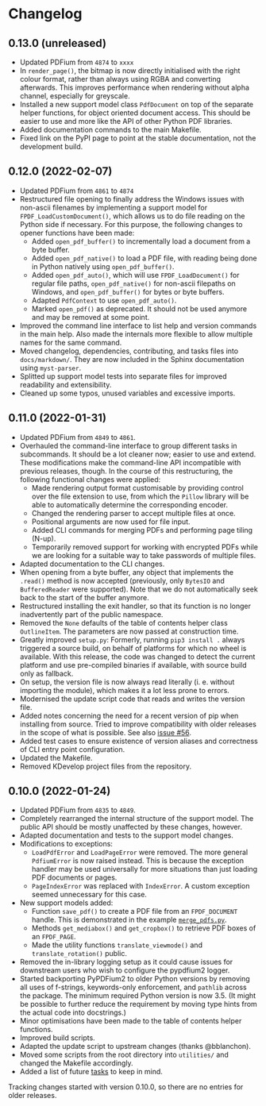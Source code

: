 <!-- SPDX-FileCopyrightText: 2022 geisserml <geisserml@gmail.com> -->
<!-- SPDX-License-Identifier: CC-BY-4.0 -->

# Changelog

## 0.13.0 (unreleased)

- Updated PDFium from `4874` to `xxxx`
- In `render_page()`, the bitmap is now directly initialised with the right colour format,
  rather than always using RGBA and converting afterwards. This improves performance when
  rendering without alpha channel, especially for greyscale.
- Installed a new support model class `PdfDocument` on top of the separate helper functions,
  for object oriented document access. This should be easier to use and more like the API of
  other Python PDF libraries.
- Added documentation commands to the main Makefile.
- Fixed link on the PyPI page to point at the stable documentation, not the development build.

## 0.12.0 (2022-02-07)

- Updated PDFium from `4861` to `4874`
- Restructured file opening to finally address the Windows issues with non-ascii filenames
  by implementing a support model for `FPDF_LoadCustomDocument()`, which allows us to do
  file reading on the Python side if necessary.
  For this purpose, the following changes to opener functions have been made:
  * Added `open_pdf_buffer()` to incrementally load a document from a byte buffer.
  * Added `open_pdf_native()` to load a PDF file, with reading being done in Python natively
    using `open_pdf_buffer()`.
  * Added `open_pdf_auto()`, which will use `FPDF_LoadDocument()` for regular file paths,
    `open_pdf_native()` for non-ascii filepaths on Windows, and `open_pdf_buffer()` for bytes
    or byte buffers.
  * Adapted `PdfContext` to use `open_pdf_auto()`.
  * Marked `open_pdf()` as deprecated. It should not be used anymore and may be removed
    at some point.
- Improved the command line interface to list help and version commands in the main help.
  Also made the internals more flexible to allow multiple names for the same command.
- Moved changelog, dependencies, contributing, and tasks files into `docs/markdown/`.
  They are now included in the Sphinx documentation using `myst-parser`.
- Splitted up support model tests into separate files for improved readability and extensibility.
- Cleaned up some typos, unused variables and excessive imports.

## 0.11.0 (2022-01-31)

- Updated PDFium from `4849` to `4861`.
- Overhauled the command-line interface to group different tasks in subcommands.
  It should be a lot cleaner now; easier to use and extend. These modifications make the
  command-line API incompatible with previous releases, though.
  In the course of this restructuring, the following functional changes were applied:
  * Made rendering output format customisable by providing control over the file extension
    to use, from which the `Pillow` library will be able to automatically determine the
    corresponding encoder.
  * Changed the rendering parser to accept multiple files at once.
  * Positional arguments are now used for file input.
  * Added CLI commands for merging PDFs and performing page tiling (N-up).
  * Temporarily removed support for working with encrypted PDFs while we are looking for a
    suitable way to take passwords of multiple files.
- Adapted documentation to the CLI changes.
- When opening from a byte buffer, any object that implements the `.read()` method is now
  accepted (previously, only `BytesIO` and `BufferedReader` were supported). Note that we
  do not automatically seek back to the start of the buffer anymore.
- Restructured installing the exit handler, so that its function is no longer inadvertently
  part of the public namespace.
- Removed the `None` defaults of the table of contents helper class `OutlineItem`. The
  parameters are now passed at construction time.
- Greatly improved `setup.py`: Formerly, running `pip3 install .` always triggered a source
  build, on behalf of platforms for which no wheel is available. With this release, the code
  was changed to detect the current platform and use pre-compiled binaries if available, with
  source build only as fallback.
- On setup, the version file is now always read literally (i. e. without importing the module),
  which makes it a lot less prone to errors.
- Modernised the update script code that reads and writes the version file.
- Added notes concerning the need for a recent version of pip when installing from source.
  Tried to improve compatibility with older releases in the scope of what is possible.
  See also [issue #56](https://github.com/pypdfium2-team/pypdfium2/issues/56).
- Added test cases to ensure existence of version aliases and correctness of CLI entry point
  configuration.
- Updated the Makefile.
- Removed KDevelop project files from the repository.

## 0.10.0 (2022-01-24)

- Updated PDFium from `4835` to `4849`.
- Completely rearranged the internal structure of the support model.
  The public API should be mostly unaffected by these changes, however.
- Adapted documentation and tests to the support model changes.
- Modifications to exceptions:
    * `LoadPdfError` and `LoadPageError` were removed. The more general `PdfiumError` is now
      raised instead. This is because the exception handler may be used universally for more
      situations than just loading PDF documents or pages.
    * `PageIndexError` was replaced with `IndexError`. A custom exception seemed unnecessary
      for this case.
- New support models added:
    * Function `save_pdf()` to create a PDF file from an `FPDF_DOCUMENT` handle. This is
      demonstrated in the example [`merge_pdfs.py`](../../examples/merge_pdfs.py).
    * Methods `get_mediabox()` and `get_cropbox()` to retrieve PDF boxes of an `FPDF_PAGE`.
    * Made the utility functions `translate_viewmode()` and `translate_rotation()` public.
- Removed the in-library logging setup as it could cause issues for downstream users who wish
  to configure the pypdfium2 logger.
- Started backporting PyPDFium2 to older Python versions by removing all uses of f-strings,
  keywords-only enforcement, and `pathlib` across the package. The minimum required Python
  version is now 3.5. (It might be possible to further reduce the requirement by moving type
  hints from the actual code into docstrings.)
- Minor optimisations have been made to the table of contents helper functions.
- Improved build scripts.
- Adapted the update script to upstream changes (thanks @bblanchon).
- Moved some scripts from the root directory into `utilities/` and changed the Makefile
  accordingly.
- Added a list of future [tasks](./tasks.md) to keep in mind.

Tracking changes started with version 0.10.0, so there are no entries for older releases.
